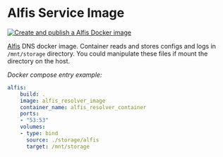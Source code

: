 # Alfis Service Image

[![Create and publish a Alfis Docker image](https://github.com/dkushche/alfis_service/actions/workflows/main.yml/badge.svg)](https://github.com/dkushche/alfis_service/actions/workflows/main.yml)

[Alfis](https://github.com/Revertron/Alfis) DNS docker image. Container reads and stores configs and logs in `/mnt/storage` directory. You could manipulate these files if mount the directory on the host.

_Docker compose entry example:_

```yml
alfis:
    build: .
    image: alfis_resolver_image
    container_name: alfis_resolver_container
    ports:
    - "53:53"
    volumes:
    - type: bind
      source: ./storage/alfis
      target: /mnt/storage
```
